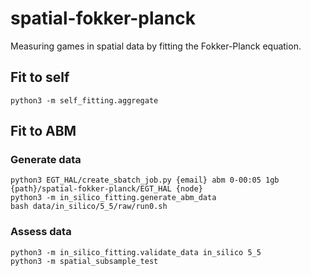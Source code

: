 # spatial-fokker-planck
Measuring games in spatial data by fitting the Fokker-Planck equation.

## Fit to self
```
python3 -m self_fitting.aggregate
```

## Fit to ABM

### Generate data
```
python3 EGT_HAL/create_sbatch_job.py {email} abm 0-00:05 1gb {path}/spatial-fokker-planck/EGT_HAL {node}
python3 -m in_silico_fitting.generate_abm_data
bash data/in_silico/5_5/raw/run0.sh
```

### Assess data
```
python3 -m in_silico_fitting.validate_data in_silico 5_5
python3 -m spatial_subsample_test
```